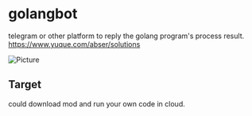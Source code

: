 # golangbot
telegram or other platform to reply the golang program's process result.
https://www.yuque.com/abser/solutions

![Picture](https://cdn.nlark.com/yuque/0/2020/png/176280/1585055803036-c05e1d2c-9195-460f-b4f1-e2854d7b60d2.png)

## Target 
could download mod and run your own code in cloud.

